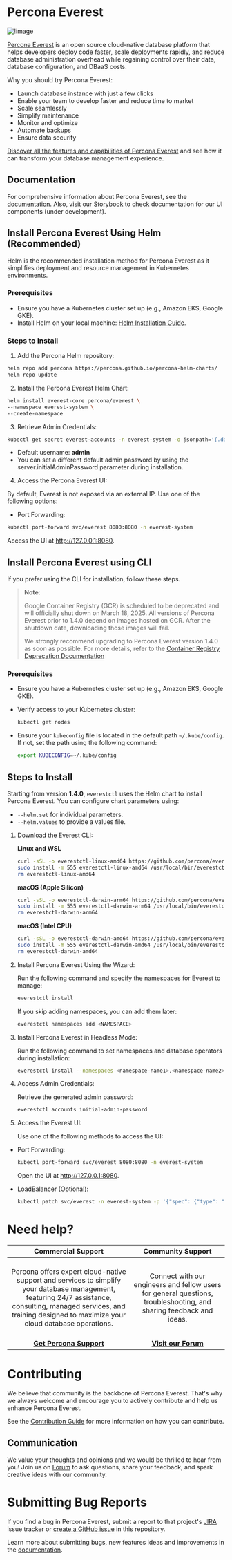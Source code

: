 # Percona Everest

![!image](logo.png)

[Percona Everest](https://docs.percona.com/everest/index.html) is an open source cloud-native database platform that helps developers deploy code faster, scale deployments rapidly, and reduce database administration overhead while regaining control over their data, database configuration, and DBaaS costs.

Why you should try Percona Everest:

- Launch database instance with just a few clicks
- Enable your team to develop faster and reduce time to market
- Scale seamlessly
- Simplify maintenance
- Monitor and optimize
- Automate backups
- Ensure data security

[Discover all the features and capabilities of Percona Everest](https://percona.community/projects/everest/) and see how it can transform your database management experience.

## Documentation

For comprehensive information about Percona Everest, see the [documentation](https://docs.percona.com/everest/index.html).
Also, visit our [Storybook](https://percona.github.io/everest/) to check documentation for our UI components (under development).

## Install Percona Everest Using Helm (Recommended)

Helm is the recommended installation method for Percona Everest as it simplifies deployment and resource management in Kubernetes environments.

### Prerequisites

- Ensure you have a Kubernetes cluster set up (e.g., Amazon EKS, Google GKE).
- Install Helm on your local machine: [Helm Installation Guide](https://helm.sh/docs/intro/install/).

### Steps to Install

1. Add the Percona Helm repository:

```bash
helm repo add percona https://percona.github.io/percona-helm-charts/
helm repo update
```

2. Install the Percona Everest Helm Chart:

```bash
helm install everest-core percona/everest \
--namespace everest-system \
--create-namespace
```

3. Retrieve Admin Credentials:

```bash
kubectl get secret everest-accounts -n everest-system -o jsonpath='{.data.users\.yaml}' | base64 --decode | yq '.admin.passwordHash'
```

- Default username: **admin**
- You can set a different default admin password by using the server.initialAdminPassword parameter during installation.

4. Access the Percona Everest UI:

By default, Everest is not exposed via an external IP. Use one of the following options:

- Port Forwarding:

```bash
kubectl port-forward svc/everest 8080:8080 -n everest-system
```

Access the UI at http://127.0.0.1:8080.

## Install Percona Everest using CLI

If you prefer using the CLI for installation, follow these steps.

> **Note**:
>
> Google Container Registry (GCR) is scheduled to be deprecated and will officially shut down on March 18, 2025. All versions of Percona Everest prior to 1.4.0 depend on images hosted on GCR. After the shutdown date, downloading those images will fail.
>
> We strongly recommend upgrading to Percona Everest version 1.4.0 as soon as possible. For more details, refer to the [Container Registry Deprecation Documentation](https://cloud.google.com/artifact-registry/docs/transition/prepare-gcr-shutdown)

### Prerequisites

- Ensure you have a Kubernetes cluster set up (e.g., Amazon EKS, Google GKE).

- Verify access to your Kubernetes cluster:

  ```bash
  kubectl get nodes
  ```

- Ensure your `kubeconfig` file is located in the default path `~/.kube/config`. If not, set the path using the following command:

  ```bash
  export KUBECONFIG=~/.kube/config
  ```

## Steps to Install

Starting from version **1.4.0**, `everestctl` uses the Helm chart to install Percona Everest. You can configure chart parameters using:

- `--helm.set` for individual parameters.
- `--helm.values` to provide a values file.

1. Download the Everest CLI:

   **Linux and WSL**

   ```sh
   curl -sSL -o everestctl-linux-amd64 https://github.com/percona/everest/releases/latest/download/everestctl-linux-amd64
   sudo install -m 555 everestctl-linux-amd64 /usr/local/bin/everestctl
   rm everestctl-linux-amd64
   ```

   **macOS (Apple Silicon)**

   ```sh
   curl -sSL -o everestctl-darwin-arm64 https://github.com/percona/everest/releases/latest/download/everestctl-darwin-arm64
   sudo install -m 555 everestctl-darwin-arm64 /usr/local/bin/everestctl
   rm everestctl-darwin-arm64

   ```

   **macOS (Intel CPU)**

   ```sh
   curl -sSL -o everestctl-darwin-amd64 https://github.com/percona/everest/releases/latest/download/everestctl-darwin-amd64
   sudo install -m 555 everestctl-darwin-amd64 /usr/local/bin/everestctl
   rm everestctl-darwin-amd64

   ```

2. Install Percona Everest Using the Wizard:

   Run the following command and specify the namespaces for Everest to manage:

   ```sh
   everestctl install
   ```

   If you skip adding namespaces, you can add them later:

   ```bash
   everestctl namespaces add <NAMESPACE>
   ```

3. Install Percona Everest in Headless Mode:

   Run the following command to set namespaces and database operators during installation:

   ```bash
   everestctl install --namespaces <namespace-name1>,<namespace-name2> --operator.mongodb=true --operator.postgresql=true --operator.xtradb-cluster=true --skip-wizard
   ```

4. Access Admin Credentials:

   Retrieve the generated admin password:

   ```bash
   everestctl accounts initial-admin-password
   ```

5. Access the Everest UI:

   Use one of the following methods to access the UI:

- Port Forwarding:

  ```bash
  kubectl port-forward svc/everest 8080:8080 -n everest-system
  ```

  Open the UI at http://127.0.0.1:8080.

- LoadBalancer (Optional):

  ```bash
  kubectl patch svc/everest -n everest-system -p '{"spec": {"type": "LoadBalancer"}}'
  ```

# Need help?

|                                                                                                         **Commercial Support**                                                                                                          |                                                       **Community Support**                                                        |
| :-------------------------------------------------------------------------------------------------------------------------------------------------------------------------------------------------------------------------------------: | :--------------------------------------------------------------------------------------------------------------------------------: |
| <br/>Percona offers expert cloud-native support and services to simplify your database management, featuring 24/7 assistance, consulting, managed services, and training designed to maximize your cloud database operations.<br/><br/> | <br/>Connect with our engineers and fellow users for general questions, troubleshooting, and sharing feedback and ideas.<br/><br/> |
|                                                                                          **[Get Percona Support](https://hubs.ly/Q02ZTH8-0)**                                                                                           |                               **[Visit our Forum](https://forums.percona.com/c/percona-everest/81)**                               |

# Contributing

We believe that community is the backbone of Percona Everest. That's why we always welcome and encourage you to actively contribute and help us enhance Percona Everest.

See the [Contribution Guide](https://github.com/percona/everest/blob/main/CONTRIBUTING.md) for more information on how you can contribute.

## Communication

We value your thoughts and opinions and we would be thrilled to hear from you! Join us on [Forum](https://forums.percona.com/c/percona-everest) to ask questions, share your feedback, and spark creative ideas with our community.

# Submitting Bug Reports

If you find a bug in Percona Everest, submit a report to that project's [JIRA](https://perconadev.atlassian.net/jira/software/c/projects/EVEREST/boards/65) issue tracker or [create a GitHub issue](https://docs.github.com/en/issues/tracking-your-work-with-issues/creating-an-issue#creating-an-issue-from-a-repository) in this repository.

Learn more about submitting bugs, new features ideas and improvements in the [documentation](https://docs.percona.com/everest/contribute.html).

```

```
